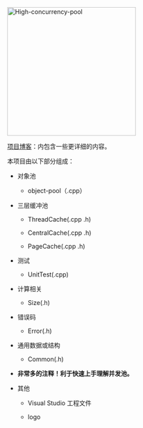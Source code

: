 <img title="" src="file:///High-concurrency-pool/logo/logo.png" alt="High-concurrency-pool" width="296" data-align="center">

[项目博客](https://weihehe.top/2024/08/27/%E6%B1%A0%E5%8C%96%E6%8A%80%E6%9C%AF/)：内包含一些更详细的内容。

本项目由以下部分组成：

- 对象池
  
  - object-pool（.cpp）

- 三层缓冲池
  
  - ThreadCache(.cpp .h)
  
  - CentralCache(.cpp .h)
  
  - PageCache(.cpp .h)

- 测试
  
  - UnitTest(.cpp)

- 计算相关
  
  - Size(.h)

- 错误码
  
  - Error(.h)

- 通用数据或结构
  
  - Common(.h)

- **非常多的注释！利于快速上手理解并发池。**

- 其他
  
  - Visual Studio 工程文件
  
  - logo
